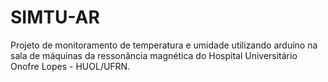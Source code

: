 # SIMTU-AR
Projeto de monitoramento de temperatura e umidade utilizando arduíno na sala de máquinas da ressonância magnética do Hospital Universitário Onofre Lopes - HUOL/UFRN.
